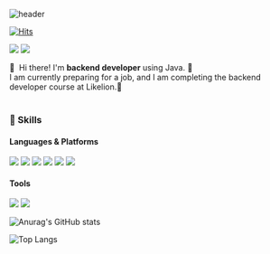 ![header](https://capsule-render.vercel.app/api?type=waving&color=auto&height=300&section=header&text=welcome&fontSize=90&animation=fadeIn&fontAlignY=38&desc=taeyun's%20GitHub%20Profile&descAlignY=51&descAlign=62)

[![Hits](https://hits.seeyoufarm.com/api/count/incr/badge.svg?url=https%3A%2F%2Fgithub.com%2Ftaeyun1215&count_bg=%2379C83D&title_bg=%23555555&icon=&icon_color=%23E7E7E7&title=hits&edge_flat=false)](https://hits.seeyoufarm.com)

<p>
  <a href="https://fresh-cannon-657.notion.site/906e631b08b145f3b0fd49f8785fa710" target="_blank"><img src="https://img.shields.io/badge/notion-000000?style=flat-square&logo=notion&logoColor=white"/></a>
  <a href="mailto:taeyun1215@naver.com" target="_blank"><img src="https://img.shields.io/badge/taeyun1215@naver.com-03C75A?style=flat-square&logo=naver&logoColor=white"/></a>
</p>

<p>
  👋&nbsp; Hi there! I'm <b>backend developer</b> using Java. 🚀<br/>
  I am currently preparing for a job, and I am completing the backend developer course at Likelion.🦁<br/><br/>
</p>

### 💪 Skills
#### Languages & Platforms
<p align="left" display="inline-block">
  <img src="https://img.shields.io/badge/JAVA-007396?style=for-the-badge&logo=java&logoColor=white"> 
    <img src="https://img.shields.io/badge/Spring-6DB33F?style=for-the-badge&logo=Spring&logoColor=white">
    <img src="https://img.shields.io/badge/SpringBoot-6DB33F?style=for-the-badge&logo=SpringBoot&logoColor=white">
    <img src="https://img.shields.io/badge/mysql-4479A1?style=for-the-badge&logo=mysql&logoColor=white">
    <img src="https://img.shields.io/badge/python-3776AB?style=for-the-badge&logo=python&logoColor=white">
    <img src="https://img.shields.io/badge/powerbi-F2C811?style=for-the-badge&logo=powerbi&logoColor=white">
</p>

#### Tools
<p>
  <img src="https://img.shields.io/badge/git-F05032?style=for-the-badge&logo=git&logoColor=white">
  <img src="https://img.shields.io/badge/github-181717?style=for-the-badge&logo=github&logoColor=white"/>
</p>

![Anurag's GitHub stats](https://github-readme-stats.vercel.app/api?username=taeyun1215&show_icons=true&theme=dark)

![Top Langs](https://github-readme-stats.vercel.app/api/top-langs/?username=taeyun1215&layout=compact&theme=dark)
